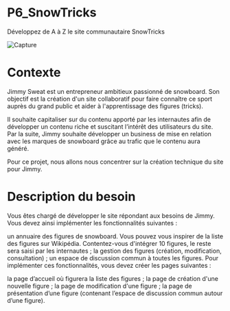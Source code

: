 # P6_SnowTricks

Développez de A à Z le site communautaire SnowTricks

![Capture](https://user-images.githubusercontent.com/82519929/231784652-a02d0840-8fba-4341-be8f-84dc1379b650.PNG)

# Contexte
Jimmy Sweat est un entrepreneur ambitieux passionné de snowboard. Son objectif est la création d'un site collaboratif pour faire connaître ce sport auprès du grand public et aider à l'apprentissage des figures (tricks).

Il souhaite capitaliser sur du contenu apporté par les internautes afin de développer un contenu riche et suscitant l’intérêt des utilisateurs du site. Par la suite, Jimmy souhaite développer un business de mise en relation avec les marques de snowboard grâce au trafic que le contenu aura généré.

Pour ce projet, nous allons nous concentrer sur la création technique du site pour Jimmy.

# Description du besoin
Vous êtes chargé de développer le site répondant aux besoins de Jimmy. Vous devez ainsi implémenter les fonctionnalités suivantes : 

un annuaire des figures de snowboard. Vous pouvez vous inspirer de la liste des figures sur Wikipédia. 
Contentez-vous d'intégrer 10 figures, le reste sera saisi par les internautes ;
la gestion des figures (création, modification, consultation) ;
un espace de discussion commun à toutes les figures.
Pour implémenter ces fonctionnalités, vous devez créer les pages suivantes :

la page d’accueil où figurera la liste des figures ; 
la page de création d'une nouvelle figure ;
la page de modification d'une figure ;
la page de présentation d’une figure (contenant l’espace de discussion commun autour d’une figure).
